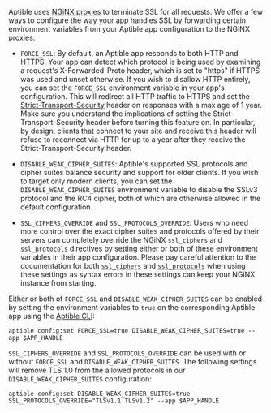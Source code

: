 Aptible uses [NGiNX proxies](https://github.com/aptible/docker-nginx) to
terminate SSL for all requests. We offer a few ways to configure the way your
app handles SSL by forwarding certain environment variables from your Aptible
app configuration to the NGiNX proxies:

* `FORCE_SSL`: By default, an Aptible app responds to both HTTP and HTTPS. Your
  app can detect which protocol is being used by examining a request's
  X-Forwarded-Proto header, which is set to "https" if HTTPS was used and unset
  otherwise. If you wish to disallow HTTP entirely, you can set the
  `FORCE_SSL` environment variable in your app's configuration. This will
  redirect all HTTP traffic to HTTPS and set the
  [Strict-Transport-Security](https://www.owasp.org/index.php/HTTP_Strict_Transport_Security)
  header on responses with a max age of 1 year. Make sure you understand the
  implications of setting the Strict-Transport-Security header before turning
  this feature on. In particular, by design, clients that connect to your site
  and receive this header will refuse to reconnect via HTTP for up to a year
  after they receive the Strict-Transport-Security header.

* `DISABLE_WEAK_CIPHER_SUITES`: Aptible's supported SSL protocols and cipher
  suites balance security and support for older clients. If you wish to target
  only modern clients, you can set the `DISABLE_WEAK_CIPHER_SUITES`
  environment variable to disable the SSLv3 protocol and the RC4 cipher, both
  of which are otherwise allowed in the default configuration.

* `SSL_CIPHERS_OVERRIDE` and `SSL_PROTOCOLS_OVERRIDE`: Users who need more
  control over the exact cipher suites and protocols offered by their servers
  can completely override the NGiNX `ssl_ciphers` and `ssl_protocols`
  directives by setting either or both of these environment variables in their
  app configuration.
  Please pay careful attention to the documentation for both
  [`ssl_ciphers`](http://nginx.org/en/docs/http/ngx_http_ssl_module.html#ssl_ciphers)
  and
  [`ssl_protocols`](http://nginx.org/en/docs/http/ngx_http_ssl_module.html#ssl_protocols)
  when using these settings as syntax errors in these settings can keep your
  NGiNX instance from starting.

Either or both of `FORCE_SSL` and `DISABLE_WEAK_CIPHER_SUITES` can be enabled
by setting the environment variables to `true` on the corresponding Aptible app
using the [Aptible CLI](/topics/cli/how-to-install-cli):

```
aptible config:set FORCE_SSL=true DISABLE_WEAK_CIPHER_SUITES=true --app $APP_HANDLE
```

`SSL_CIPHERS_OVERRIDE` and `SSL_PROTOCOLS_OVERRIDE` can be used with or without
`FORCE_SSL` and `DISABLE_WEAK_CIPHER_SUITES`. The following settings will remove
TLS 1.0 from the allowed protocols in our `DISABLE_WEAK_CIPHER_SUITES` configuration:

```
aptible config:set DISABLE_WEAK_CIPHER_SUITES=true SSL_PROTOCOLS_OVERRIDE="TLSv1.1 TLSv1.2" --app $APP_HANDLE
```
